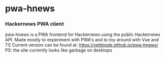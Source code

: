 # pwa-hnews
### Hackernews PWA client
pwa-hnews is a PWA frontend for Hackernews using the public Hackernews API.
Made mostly to experiment with PWA's and to toy around with Vue and TS 
Current version can be found at: https://vetlelode.github.io/pwa-hnews/ PS: the site currently looks like garbage on desktops

